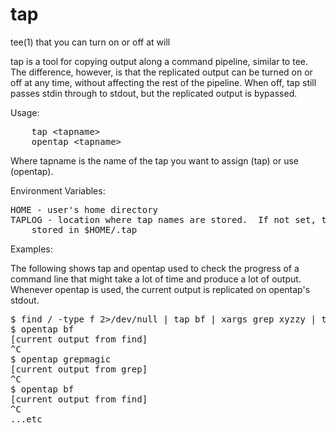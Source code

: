 tap
===

tee(1) that you can turn on or off at will

tap is a tool for copying output along a command pipeline, similar to tee.
The difference, however, is that the replicated output can be turned on or
off at any time, without affecting the rest of the pipeline.  When off,
tap still passes stdin through to stdout, but the replicated output
is bypassed.

Usage:

<pre>
    tap &lt;tapname&gt;
    opentap &lt;tapname&gt;
</pre>

Where tapname is the name of the tap you want to assign (tap) or use (opentap).


Environment Variables:
<pre>
HOME - user's home directory
TAPLOG - location where tap names are stored.  If not set, tap names are
    stored in $HOME/.tap
</pre>


Examples:

The following shows tap and opentap used to check the progress of
a command line that might take a lot of time and produce a lot of
output.  Whenever opentap is used, the current output is replicated
on opentap's stdout.

<pre>
$ find / -type f 2>/dev/null | tap bf | xargs grep xyzzy | tap grepmagic >grep.out &
$ opentap bf
[current output from find]
^C
$ opentap grepmagic
[current output from grep]
^C
$ opentap bf
[current output from find]
^C
...etc
</pre>
